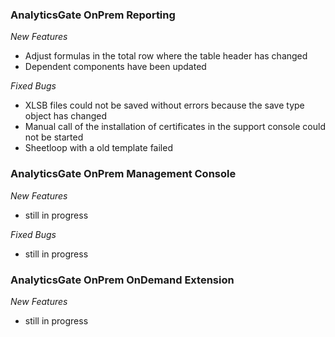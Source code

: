 ### AnalyticsGate OnPrem Reporting

*New Features*
- Adjust formulas in the total row where the table header has changed
- Dependent components have been updated

*Fixed Bugs*
- XLSB files could not be saved without errors because the save type object has changed
- Manual call of the installation of certificates in the support console could not be started
- Sheetloop with a old template failed

### AnalyticsGate OnPrem Management Console

*New Features*
- still in progress

*Fixed Bugs*
- still in progress

### AnalyticsGate OnPrem OnDemand Extension

*New Features*
- still in progress
